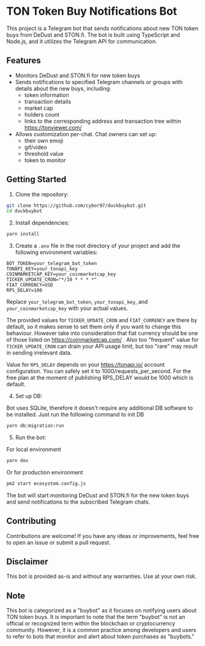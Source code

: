 # TON Token Buy Notifications Bot

This project is a Telegram bot that sends notifications about new TON token buys from DeDust and STON.fi. The bot is built using TypeScript and Node.js, and it utilizes the Telegram API for communication.

## Features

- Monitors DeDust and STON.fi for new token buys
- Sends notifications to specified Telegram channels or groups with details about the new buys, including:
  - token information
  - transaction details
  - market cap
  - holders count
  - links to the corresponding address and transaction tree within https://tonviewer.com/
- Allows customization per-chat. Chat owners can set up:
  - their own emoji
  - gif/video
  - threshold value
  - token to monitor

## Getting Started

1. Clone the repository:

```bash
git clone https://github.com/cybor97/duckbuybot.git
cd duckbuybot
```

2. Install dependencies:

```bash
yarn install
```

3. Create a `.env` file in the root directory of your project and add the following environment variables:

```
BOT_TOKEN=your_telegram_bot_token
TONAPI_KEY=your_tonapi_key
COINMARKETCAP_KEY=your_coinmarketcap_key
TICKER_UPDATE_CRON="*/10 * * * *"
FIAT_CURRENCY=USD
RPS_DELAY=100
```

Replace `your_telegram_bot_token`, `your_tonapi_key`, and `your_coinmarketcap_key` with your actual values.

The provided values for `TICKER_UPDATE_CRON` and `FIAT_CURRENCY` are there by default, so it makes sense to set them only if you want to change this behaviour. However take into consideration that fiat currency should be one of those listed on https://coinmarketcap.com/ . Also too "frequent" value for `TICKER_UPDATE_CRON` can drain your API usage limit, but too "rare" may result in sending irrelevant data.

Value for `RPS_DELAY` depends on your https://tonapi.io/ account configuration. You can safely set it to 1000/requests_per_second. For the free plan at the moment of publishing RPS_DELAY would be 1000 which is default.

4. Set up DB:
   
Bot uses SQLite, therefore it doesn't require any additional DB software to be installed. Just run the following command to init DB

```bash
yarn db:migration:run
```

5. Run the bot:

For local environment

```bash
yarn dev
```

Or for production environment

```bash
pm2 start ecosystem.config.js
```

The bot will start monitoring DeDust and STON.fi for the new token buys and send notifications to the subscribed Telegram chats.

## Contributing

Contributions are welcome! If you have any ideas or improvements, feel free to open an issue or submit a pull request.

## Disclaimer

This bot is provided as-is and without any warranties. Use at your own risk.

## Note

This bot is categorized as a "buybot" as it focuses on notifying users about TON token buys. It is important to note that the term "buybot" is not an official or recognized term within the blockchain or cryptocurrency community. However, it is a common practice among developers and users to refer to bots that monitor and alert about token purchases as "buybots."
